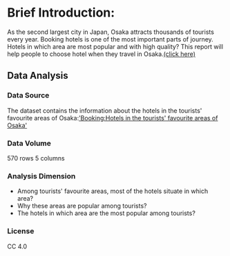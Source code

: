 # Brief Introduction:
As the second largest city in Japan, Osaka attracts thousands of tourists every year. Booking hotels is one of the most important parts of journey. Hotels in which area are most popular and with high quality? This report will help people to choose hotel when they travel in Osaka.[(click here)](https://nbviewer.jupyter.org/github/Shinonomee/python-data-assignments/blob/master/assignment2/The%20Hotels%20in%20tourists%27%20favourite%20areas%20of%20Osaka.ipynb?fffff)
## Data Analysis
### Data Source
The dataset contains the information about the hotels in the tourists' favourite areas of Osaka:['Booking:Hotels in the tourists' favourite areas of Osaka'](https://www.booking.com/searchresults.zh-cn.html?label=gen173nr-1FCAEoggI46AdIM1gEaGKIAQGYASu4ARfIAQzYAQHoAQH4AQuIAgGoAgM&sid=550dd64c4029cd2c46f493f5acc37399&class_interval=1&dest_id=-240905&dest_type=city&dtdisc=0&from_sf=1&group_adults=2&group_children=0&inac=0&index_postcard=0&label_click=undef&no_rooms=1&postcard=0&room1=A%2CA&sb_price_type=total&shw_aparth=1&slp_r_match=0&src=index&srpvid=ca766aebf8db037a&ss=%E5%A4%A7%E9%98%AA&ss_all=0&ssb=empty&sshis=0&nflt=di%3D10271%3B&rsf=di-10271&lsf=di%7C10271%7C580)
### Data Volume
570 rows 5 columns
### Analysis Dimension
* Among tourists' favourite areas, most of the hotels situate in which area?
* Why these areas are popular among tourists?
* The hotels in which area are the most popular among tourists?
### License
CC 4.0
